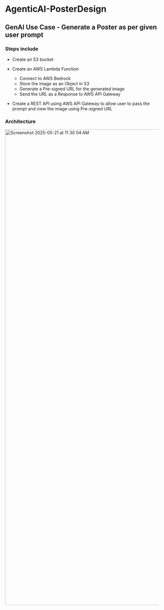 # AgenticAI-PosterDesign

## GenAI Use Case - Generate a Poster as per given user prompt

### Steps include
- Create an S3 bucket
  
- Create an AWS Lambda Function
  - Connect to AWS Bedrock
  - Store the image as an Object in S3
  - Generate a Pre-signed URL for the generated image
  - Send the URL as a Response to AWS API Gateway
    
- Create a REST API using AWS API Gateway to allow user to pass the prompt and view the image using Pre-signed URL

### Architecture

<img width="1552" alt="Screenshot 2025-05-21 at 11 30 04 AM" src="https://github.com/user-attachments/assets/391aa30c-4593-40c2-890c-832cb41829dd" />


